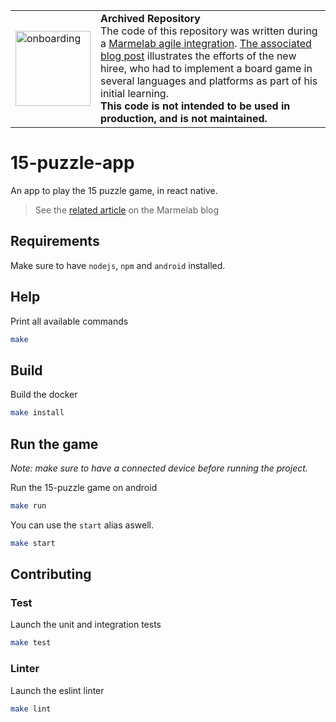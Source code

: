 <table>
        <tr>
            <td><img width="120" src="https://cdnjs.cloudflare.com/ajax/libs/octicons/8.5.0/svg/rocket.svg" alt="onboarding" /></td>
            <td><strong>Archived Repository</strong><br />
            The code of this repository was written during a <a href="https://marmelab.com/blog/2018/09/05/agile-integration.html">Marmelab agile integration</a>. <a href="https://marmelab.com/blog/2018/02/07/jeu-du-taquin-en-react.html">The associated blog post</a> illustrates the efforts of the new hiree, who had to implement a board game in several languages and platforms as part of his initial learning.<br />
        <strong>This code is not intended to be used in production, and is not maintained.</strong>
        </td>
        </tr>
</table>

# 15-puzzle-app

An app to play the 15 puzzle game, in react native.

> See the [related article](https://marmelab.com/blog/2018/02/07/jeu-du-taquin-en-react.html) on the Marmelab blog

## Requirements

Make sure to have `nodejs`, `npm` and `android` installed.

## Help

Print all available commands

``` bash
make
```

## Build

Build the docker

```bash
make install
```

## Run the game

_Note: make sure to have a connected device before running the project._

Run the 15-puzzle game on android

``` bash
make run
```

You can use the `start` alias aswell.

``` bash
make start
```

## Contributing

### Test

Launch the unit and integration tests

``` bash
make test
```

### Linter

Launch the eslint linter

``` bash
make lint
```
